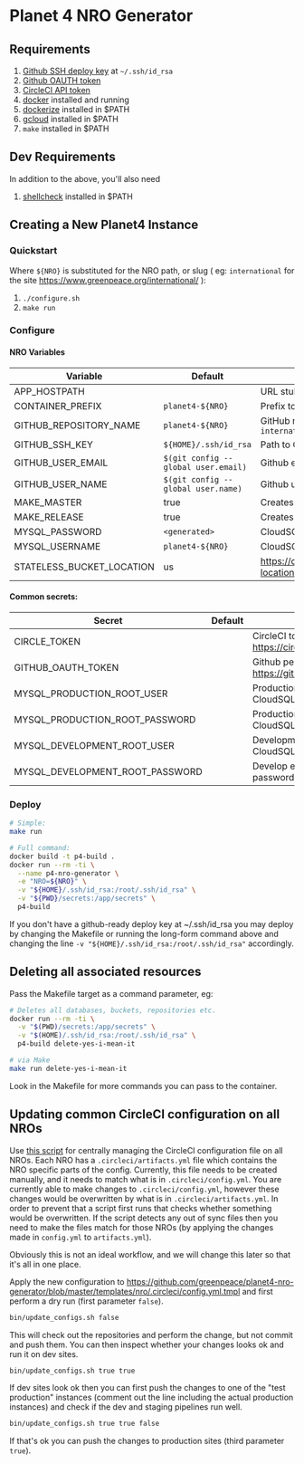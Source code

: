 # Planet 4 NRO Generator

## Requirements

1. [Github SSH deploy key](https://help.github.com/articles/generating-a-new-ssh-key-and-adding-it-to-the-ssh-agent/) at `~/.ssh/id_rsa`
2. [Github OAUTH token](https://github.com/settings/tokens)
3. [CircleCI API token](https://circleci.com/account/api)
4. [docker](https://docs.docker.com/install/) installed and running
5. [dockerize](https://github.com/jwilder/dockerize/releases) installed in $PATH
6. [gcloud](https://cloud.google.com/sdk/gcloud/) installed in $PATH
7. `make` installed in $PATH

## Dev Requirements

In addition to the above, you'll also need

1. [shellcheck](https://github.com/jwilder/dockerize/releases) installed in $PATH

## Creating a New Planet4 Instance

### Quickstart

Where `${NRO}` is substituted for the NRO path, or slug ( eg: `international` for the site <https://www.greenpeace.org/international/> ):

1. `./configure.sh`
2. `make run`

### Configure

#### NRO Variables

| Variable                  | Default                             | Description                                                                  |
| ------------------------- | ----------------------------------- | ---------------------------------------------------------------------------- |
| APP_HOSTPATH              |                                     | URL stub, eg: `/international`                                               |
| CONTAINER_PREFIX          | `planet4-${NRO}`                    | Prefix to name containers in the Helm release                                |
| GITHUB_REPOSITORY_NAME    | `planet4-${NRO}`                    | GitHub repository name, eg: `planet4-international`                          |
| GITHUB_SSH_KEY            | `${HOME}/.ssh/id_rsa`               | Path to GitHub SSH key                                                       |
| GITHUB_USER_EMAIL         | `$(git config --global user.email)` | Github email                                                                 |
| GITHUB_USER_NAME          | `$(git config --global user.name)`  | Github username                                                              |
| MAKE_MASTER               | true                                | Creates production environment resources                                     |
| MAKE_RELEASE              | true                                | Creates release environment resources                                        |
| MYSQL_PASSWORD            | `<generated>`                       | CloudSQL password                                                            |
| MYSQL_USERNAME            | `planet4-${NRO}`                    | CloudSQL username (will be created)                                          |
| STATELESS_BUCKET_LOCATION | us                                  | <https://cloud.google.com/storage/docs/bucket-locations#available_locations> |

#### Common secrets:

| Secret                          | Default | Description                                                        |
| ------------------------------- | ------- | ------------------------------------------------------------------ |
| CIRCLE_TOKEN                    |         | CircleCI token: <https://circleci.com/account/api>                 |
| GITHUB_OAUTH_TOKEN              |         | Github personal access token: <https://github.com/settings/tokens> |
| MYSQL_PRODUCTION_ROOT_USER      |         | Production environment CloudSQL user with all privileges           |
| MYSQL_PRODUCTION_ROOT_PASSWORD  |         | Production environment CloudSQL password                           |
| MYSQL_DEVELOPMENT_ROOT_USER     |         | Development environment CloudSQL user with all privileges          |
| MYSQL_DEVELOPMENT_ROOT_PASSWORD |         | Develop environment CloudSQL password                              |

### Deploy

```bash
# Simple:
make run

# Full command:
docker build -t p4-build .
docker run --rm -ti \
  --name p4-nro-generator \
  -e "NRO=${NRO}" \
  -v "${HOME}/.ssh/id_rsa:/root/.ssh/id_rsa" \
  -v "${PWD}/secrets:/app/secrets" \
  p4-build
```

If you don't have a github-ready deploy key at ~/.ssh/id_rsa you may deploy by changing the Makefile or running the long-form command above and changing the line `-v "${HOME}/.ssh/id_rsa:/root/.ssh/id_rsa"` accordingly.

## Deleting all associated resources

Pass the Makefile target as a command parameter, eg:

```bash
# Deletes all databases, buckets, repositories etc.
docker run --rm -ti \
  -v "$(PWD)/secrets:/app/secrets" \
  -v "$(HOME)/.ssh/id_rsa:/root/.ssh/id_rsa" \
  p4-build delete-yes-i-mean-it

# via Make
make run delete-yes-i-mean-it
```

Look in the Makefile for more commands you can pass to the container.

## Updating common CircleCI configuration on all NROs

Use [this script](https://github.com/greenpeace/planet4-nro-generator/tree/master/bin/update_configs.sh) for centrally managing the CircleCI configuration file on all NROs.
Each NRO has a `.circleci/artifacts.yml` file which contains the NRO specific parts of the config. Currently, this file
needs to be created manually, and it needs to match what is in `.circleci/config.yml`. You are currently able to make
changes to `.circleci/config.yml`, however these changes would be overwritten by what is in `.circleci/artifacts.yml`.
In order to prevent that a script first runs that checks whether something would be overwritten. If the script detects
any out of sync files then you need to make the files match for those NROs (by applying the changes made in `config.yml`
to `artifacts.yml`).

Obviously this is not an ideal workflow, and we will change this later so that it's all in one place.

Apply the new configuration to https://github.com/greenpeace/planet4-nro-generator/blob/master/templates/nro/.circleci/config.yml.tmpl
and first perform a dry run (first parameter `false`).

```bash
bin/update_configs.sh false
```

This will check out the repositories and perform the change, but 
not commit and push them. You can then inspect whether your changes looks ok and run it on dev sites.

```bash
bin/update_configs.sh true true
```

If dev sites look ok then you can first push the changes to one of the "test production" instances (comment out the line including the
actual production instances) and check if the dev and staging pipelines run well.

```bash
bin/update_configs.sh true true false
```

If that's ok you can push the changes
to production sites (third parameter `true`).
